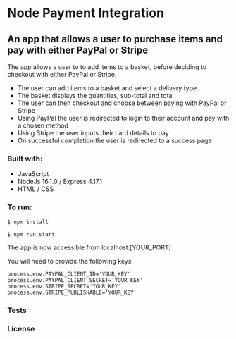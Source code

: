 # Node Payment Integration

## An app that allows a user to purchase items and pay with either PayPal or Stripe

The app allows a user to to add items to a basket, before deciding to checkout with either PayPal or Stripe.
- The user can add items to a basket and select a delivery type
- The basket displays the quantities, sub-total and total
- The user can then checkout and choose between paying with PayPal or Stripe
- Using PayPal the user is redirected to login to their account and pay with a chosen method
- Using Stripe the user inputs their card details to pay
- On successful completion the user is redirected to a success page

### Built with:
- JavaScript
- NodeJs 16.1.0 / Express 4.17.1
- HTML / CSS

### To run:

```
$ npm install
```

```
$ npm run start
```

The app is now accessible from localhost:[YOUR_PORT]

You will need to provide the following keys:

```
process.env.PAYPAL_CLIENT_ID='YOUR_KEY'
process.env.PAYPAL_CLIENT_SECRET='YOUR_KEY'
process.env.STRIPE_SECRET='YOUR_KEY'
process.env.STRIPE_PUBLISHABLE='YOUR_KEY'
```


### Tests


### License 
